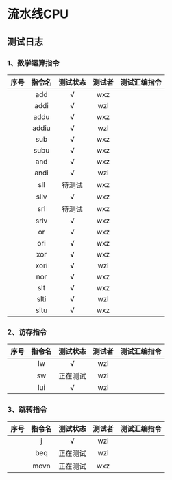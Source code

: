 # 流水线CPU

## 测试日志

### 1、数学运算指令

|序号|指令名|测试状态|测试者|测试汇编指令|
|:--:|:--:|:--:|:--:|:--:|
|| add | √ | wxz |  |
|| addi| √ | wzl | |
|| addu | √ | wxz |  |
|| addiu | √ | wzl | |
|| sub | √ | wxz |  |
|| subu | √ | wxz |  |
|| and| √ |wxz | |
|| andi| √ | wzl | |
|| sll | 待测试 | wxz |  |
|| sllv| √ | wxz| |
|| srl | 待测试 | wxz |  |
|| srlv| √ | wxz | |
|| or| √ |wxz | |
|| ori  | √ | wxz |  |
|| xor| √ |wxz| |
|| xori| √ | wzl | |
|| nor| √ |wxz| |
|| slt| √ | wxz| |
|| slti| √| wzl | |
|| sltu | √ | wxz |  |

### 2、访存指令

|序号|指令名|测试状态|测试者|测试汇编指令|
|:--:|:--:|:--:|:--:|:--:|
|| lw| √ | wzl | |
|| sw| 正在测试 | wzl | |
|| lui| √ | wzl| |

### 3、跳转指令

|序号|指令名|测试状态|测试者|测试汇编指令|
|:--:|:--:|:--:|:--:|:--:|
|| j  | √ | wzl |  |
|| beq  | 正在测试 | wzl |  |
|| movn| 正在测试 | wxz| |
